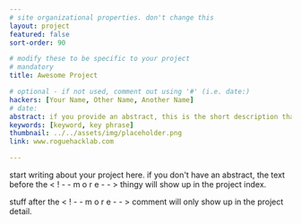 ```yaml
---
# site organizational properties. don't change this
layout: project
featured: false
sort-order: 90

# modify these to be specific to your project
# mandatory
title: Awesome Project

# optional - if not used, comment out using '#' (i.e. date:)
hackers: [Your Name, Other Name, Another Name]
# date: 
abstract: if you provide an abstract, this is the short description that will show up in the project index
keywords: [keyword, key phrase]
thumbnail: ../../assets/img/placeholder.png
link: www.roguehacklab.com

---
```


start writing about your project here. if you don't have an abstract, the text before the < ! - - m o r e - - > thingy will show up in the project index.
<!-- more -->
stuff after the  < ! - - m o r e - - > comment will only show up in the project detail.

<!--Here's some info on markdown https://help.github.com/articles/basic-writing-and-formatting-syntax/ -->